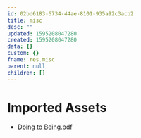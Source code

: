 ```yaml
---
id: 02bd6183-6734-44ae-8101-935a92c3acb2
title: misc
desc: ""
updated: 1595208047280
created: 1595208047280
data: {}
custom: {}
fname: res.misc
parent: null
children: []
---
```


# Imported Assets

- [Doing to Being.pdf](assets/doing-to-being-0ef55ef7-6c20-4129-a098-42788d32ed35.pdf)
